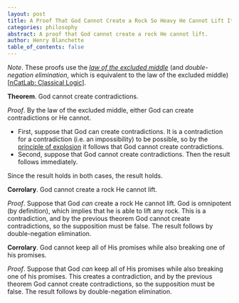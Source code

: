 ```yaml
---
layout: post
title: A Proof That God Cannot Create a Rock So Heavy He Cannot Lift It
categories: philosophy
abstract: A proof that God cannot create a rock He cannot lift.
author: Henry Blanchette
table_of_contents: false
---
```


_Note_. These proofs use the
_[law of the excluded middle](https://ncatlab.org/nlab/show/excluded+middle)_
(and _double-negation elimination_, which is equivalent to the law of the
excluded middle)
[[nCatLab: Classical Logic](https://ncatlab.org/nlab/show/classical+logic)].

**Theorem**. God cannot create contradictions.

_Proof_. By the law of the excluded middle, either God can create contradictions
or He cannot.

- First, suppose that God can create contradictions. It is a contradiction for a
  contradiction (i.e. an impossibility) to be possible, so by the
  [principle of explosion](https://en.wikipedia.org/wiki/Principle_of_explosion)
  it follows that God cannot create contradictions.
- Second, suppose that God cannot create contradictions. Then the result follows
  immediately.

Since the result holds in both cases, the result holds.

**Corrolary**. God cannot create a rock He cannot lift.

_Proof_. Suppose that God _can_ create a rock He cannot lift. God is omnipotent
(by definition), which implies that he is able to lift any rock. This is a
contradiction, and by the previous theorem God cannot create contradictions, so
the supposition must be false. The result follows by double-negation
elimination.

**Corrolary**. God cannot keep all of His promises while also breaking one of
his promises.

_Proof_. Suppose that God _can_ keep all of His promises while also breaking one
of his promises. This creates a contradiction, and by the previous theorem God
cannot create contradictions, so the supposition must be false. The result
follows by double-negation elimination.
